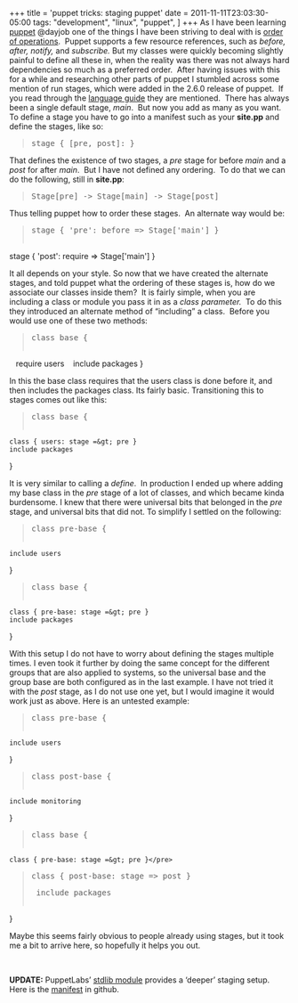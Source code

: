 +++
title = 'puppet tricks: staging puppet'
date = 2011-11-11T23:03:30-05:00
tags:
  "development",
  "linux",
  "puppet",
]
+++
As I have been learning [puppet](http://puppetlabs.com/puppet/how-puppet-works/ "How Puppet Works") @dayjob one of the things I have been striving to deal with is [order of operations](http://docs.puppetlabs.com/learning/ordering.html "Ordering with Puppet").  Puppet supports a few resource references, such as _before, after, notify,_ and _subscribe._ But my classes were quickly becoming slightly painful to define all these in, when the reality was there was not always hard dependencies so much as a preferred order.  After having issues with this for a while and researching other parts of puppet I stumbled across some mention of run stages, which were added in the 2.6.0 release of puppet.  If you read through the [language guide](https://www.puppetlabs.com/guides/language_guide.html "Puppet Language Guide") they are mentioned.  There has always been a single default stage, _main_.  But now you add as many as you want.  To define a stage you have to go into a manifest such as your **site.pp** and define the stages, like so:

> <pre>stage { [pre, post]: }</pre>

That defines the existence of two stages, a _pre_ stage for before _main_ and a _post_ for after _main_.  But I have not defined any ordering.  To do that we can do the following, still in **site.pp**:

> <pre>Stage[pre] -&gt; Stage[main] -&gt; Stage[post]</pre>

Thus telling puppet how to order these stages.  An alternate way would be:

> <pre>stage { 'pre': before =&gt; Stage['main'] }
stage { 'post': require =&gt; Stage['main'] }</pre>

It all depends on your style. So now that we have created the alternate stages, and told puppet what the ordering of these stages is, how do we associate our classes inside them?  It is fairly simple, when you are including a class or module you pass it in as a _class parameter._  To do this they introduced an alternate method of &#8220;including&#8221; a class.  Before you would use one of these two methods:

> <pre>class base {
    require users
    include packages
}</pre>

In this the base class requires that the users class is done before it, and then includes the packages class. Its fairly basic. Transitioning this to stages comes out like this:

> <pre>class base {
    class { users: stage =&gt; pre }
    include packages
}</pre>

It is very similar to calling a _define_.  In production I ended up where adding my base class in the _pre_ stage of a lot of classes, and which became kinda burdensome. I knew that there were universal bits that belonged in the _pre_ stage, and universal bits that did not. To simplify I settled on the following:

> <pre>class pre-base {
    include users
}</pre>
> 
> <pre>class base {
    class { pre-base: stage =&gt; pre }
    include packages
}</pre>

With this setup I do not have to worry about defining the stages multiple times. I even took it further by doing the same concept for the different groups that are also applied to systems, so the universal base and the group base are both configured as in the last example. I have not tried it with the _post_ stage, as I do not use one yet, but I would imagine it would work just as above. Here is an untested example:

> <pre>class pre-base {
    include users
}</pre>
> 
> <pre>class post-base {
    include monitoring
}</pre>
> 
> <pre>class base {
    class { pre-base: stage =&gt; pre }</pre>
> 
> <pre>class { post-base: stage =&gt; post }</pre>
> 
> <pre> include packages
}</pre>

Maybe this seems fairly obvious to people already using stages, but it took me a bit to arrive here, so hopefully it helps you out.

&nbsp;

**UPDATE:** PuppetLabs&#8217; [stdlib module](http://forge.puppetlabs.com/puppetlabs/stdlib "PuppetLabs' stdlib module") provides a &#8216;deeper&#8217; staging setup.  Here is the [manifest](https://github.com/puppetlabs/puppetlabs-stdlib/blob/master/manifests/stages.pp "Puppetlabs stdlib stages.pp") in github.
